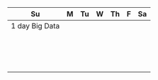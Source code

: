 | Su | M | Tu | W | Th | F | Sa |
|----|---|----|---|----|---|----|
|1 day Big Data    |   |    |   |    |   |    |
|    |   |    |   |    |   |    |
|    |   |    |   |    |   |    |
|    |   |    |   |    |   |    |
|    |   |    |   |    |   |    |
|    |   |    |   |    |   |    |
|    |   |    |   |    |   |    |
|    |   |    |   |    |   |    |
|    |   |    |   |    |   |    |
|    |   |    |   |    |   |    |
|    |   |    |   |    |   |    |
|    |   |    |   |    |   |    |
|    |   |    |   |    |   |    |
|    |   |    |   |    |   |    |
|    |   |    |   |    |   |    |
|    |   |    |   |    |   |    |
